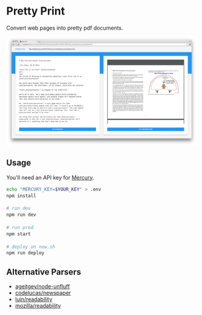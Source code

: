 # Pretty Print

Convert web pages into pretty pdf documents.

![Screenshot](https://raw.githubusercontent.com/maxbeier/pretty-print/master/screenshot.png)


## Usage

You'll need an API key for [Mercury](https://mercury.postlight.com/web-parser/).

```sh
echo "MERCURY_KEY=$YOUR_KEY" > .env
npm install

# run dev
npm run dev

# run prod
npm start

# deploy on now.sh
npm run deploy
```


## Alternative Parsers

- [ageitgey/node-unfluff](https://github.com/ageitgey/node-unfluff)
- [codelucas/newspaper](https://github.com/codelucas/newspaper)
- [luin/readability](https://github.com/luin/readability)
- [mozilla/readability](https://github.com/mozilla/readability)
